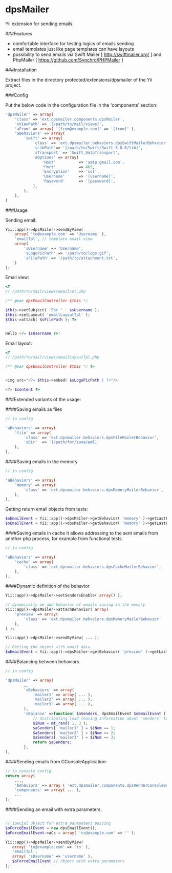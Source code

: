 dpsMailer
=========

Yii extension for sending emails

###Features
* comfortable interface for testing logics of emails sending 
* email templates just like page templates can have layouts 
* possibility to send emails via Swift Mailer [ http://swiftmailer.org/ ] and PhpMailer [ https://github.com/Synchro/PHPMailer ]


###Installation

Extract files in the directory protected/extensions/dpsmailer of the Yii project.

###Config

Put the below code in the configuration file in the 'components' section:

```php
'dpsMailer' => array(
	'class' => 'ext.dpsmailer.components.dpsMailer',
	'sViewPath' => '[/path/to/mail/views]',
	'aFrom' => array( '[from@example.com]' => '[from]' ),
	'aBehaviors' => array(
		'swift' => array(
			'class' => 'ext.dpsmailer.behaviors.dpsSwiftMailerBehavior',
			'sLibPath'=> '[/path/to/Swift/Swift-5.0.0/lib]',
			'sTransport' => 'Swift_SmtpTransport',
			'aOptions' => array(
				'Host'			=> 'smtp.gmail.com',
				'Port'			=> 465,
				'Encryption'	=> 'ssl',
				'Username'		=> '[username]',
				'Password'		=> '[password]',
			),
		),
	),
)
```


###Usage

Sending email: 
```php
Yii::app()->dpsMailer->sendByView(
	array( 'to@example.com' => 'Username' ),
	'emailTpl', // template email view 
	array(
		'sUsername' => 'Username',
		'sLogoPicPath' => '/path/to/logo.gif',
		'sFilePath' => '/path/to/attachment.txt',
	)
);
```

Email view:
```php
<?
// /path/to/mail/views/emailTpl.php

/** @var dpsEmailController $this */

$this->setSubject( 'For ' . $sUsername );
$this->setLayout( 'emailLayoutTpl' );
$this->attach( $sFilePath ); ?>


Hello <?= $sUsername ?>!
```


Email layout:
```php
<?
// /path/to/mail/views/emailLayoutTpl.php

/** @var dpsEmailController $this */ ?>


<img src="<?= $this->embed( $sLogoPicPath ) ?>"/>

<?= $content ?>
```

###Extended variants of the usage:

####Saving emails as files
```php
// in config

'aBehaviors' => array(
	'file' => array(
		'class' => 'ext.dpsmailer.behaviors.dpsFileMailerBehavior',
		'sDir'	=> '[/path/for/save/eml]'
	),
),
```

####Saving emails in the memory
```php
// in config

'aBehaviors' => array(
	'memory' => array(
		'class' => 'ext.dpsmailer.behaviors.dpsMemoryMailerBehavior',
	),
),
```

Getting return email objects from tests:
```php
$oEmailEvent = Yii::app()->dpsMailer->getBehavior( 'memory' )->getLastEmail( 'to@example.com' );
$oEmailEvent = Yii::app()->dpsMailer->getBehavior( 'memory' )->getLastEmails();
```

####Saving emails in cache 
It allows addressing to the sent emails from another php process, for example from functional tests.

```php
// in config

'aBehaviors' => array(
	'cache' => array(
		'class' => 'ext.dpsmailer.behaviors.dpsCacheMailerBehavior',
	),
),
```

####Dynamic definition of the behavior 
```php
Yii::app()->dpsMailer->setSendersEnable( array() );

// dynamically we add behavior of emails saving in the memory
Yii::app()->dpsMailer->attachBehavior( array(
	'preview' => array(
		'class' => 'ext.dpsmailer.behaviors.dpsMemoryMailerBehavior'
	),
) );

Yii::app()->dpsMailer->sendByView( ... );

// Getting the object with email data 
$oEmailEvent = Yii::app()->dpsMailer->getBehavior( 'preview' )->getLastEmail();
```

####Balancing between behaviors 
```php
// in config

'dpsMailer' => array(
		…,
		'aBehaviors' => array(
			'mailer1' => array( ... ),
			'mailer2' => array( ... ),
			'mailer3' => array( ... ),
		),
		'cBalance' =>function( $aSenders, dpsEmailEvent $oEmailEvent ) {
			// distributing load (having information about 'senders' load, we can make full balancer)
			$iNum = mt_rand( 1, 3 );
			$aSenders[ 'mailer1' ] = $iNum == 1;
			$aSenders[ 'mailer2' ] = $iNum == 2;
			$aSenders[ 'mailer3' ] = $iNum == 3;
			return $aSenders;
		},
),

```

####Sending emails from CConsoleApplication:
```php
// in console config
return array(
	...,
	'behaviors' => array ( 'ext.dpsmailer.components.dpsRenderConsoleBehavior' ),
	'components' => array( ... ),
	...
);
```

####Sending an email with extra parameters:
 ```php

// special object for extra parameters passing 
$oForceEmailEvent = new dpsEmailEvent();
$oForceEmailEvent->aCc = array( 'cc@example.com' => '' );

Yii::app()->dpsMailer->sendByView(
	array( 'to@example.com' => 'to' ),
	'emailTpl',
	array( 'sUsername' => 'username' ), 
	$oForceEmailEvent // object with extra parameters
);
```
